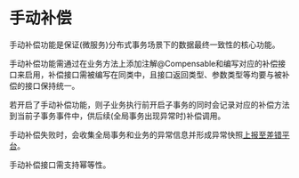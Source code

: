 # 手动补偿

手动补偿功能是保证(微服务)分布式事务场景下的数据最终一致性的核心功能。

手动补偿功能需通过在业务方法上添加注解@Compensable和编写对应的补偿接口来启用，补偿接口需被编写在同类中，且接口返回类型、参数类型等均要与被补偿的接口保持统一。

若开启了手动补偿功能，则子业务执行前开启子事务的同时会记录对应的补偿方法到当前子事务事件中，供后续(全局事务出现异常时)补偿调用。

手动补偿失败时，会收集全局事务和业务的异常信息并形成异常快照[上报至差错平台](../3.1_server_function/3.1.3_report_exception.md)。

手动补偿接口需支持幂等性。